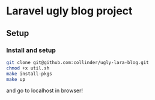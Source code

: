 # Laravel ugly blog project

## Setup

### Install and setup
```bash
git clone git@github.com:collinder/ugly-lara-blog.git
chmod +x util.sh
make install-pkgs
make up
```
and go to localhost in browser!

